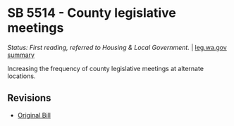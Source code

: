 # SB 5514 - County legislative meetings
*Status: First reading, referred to Housing & Local Government.* | [leg.wa.gov summary](https://app.leg.wa.gov/billsummary?BillNumber=5514&Year=2021)

Increasing the frequency of county legislative meetings at alternate locations.

## Revisions
* [Original Bill](1/)